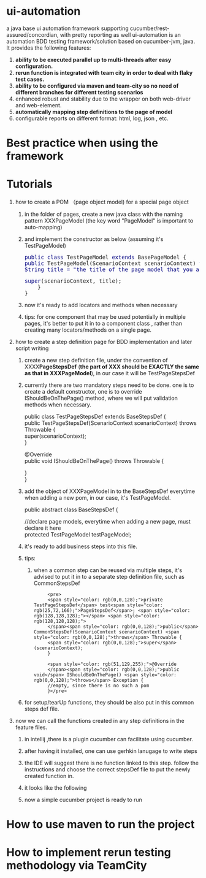 # ui-automation
a java base ui automation framework supporting cucumber/rest-assured/concordian, with pretty reporting as well
ui-automation is an automation BDD testing framework/solution based on cucumber-jvm, java. It provides the following features:

1.  **ability to be executed parallel up to multi-threads after easy configuration.**
2.  **rerun function is integrated with team city in order to deal with flaky test cases.**
3.  ****ability** to be configured via maven and team-city so no need of different branches for different testing scenarios**
4.  enhanced robust and stability due to the wrapper on both web-driver and web-element.
5.  **automatically mapping step definitions to the page of model**
6.  configurable reports on different format: html, log, json , etc.

# Best practice when using the framework


# Tutorials

1.  how to create a POM （page object model) for a special page object
    1.  in the folder of pages, create a new java class with the naming pattern XXXPageModel (the key word "PageModel" is important to auto-mapping)
    2.  and implement the constructor as below (assuming it's TestPageModel)  

        <pre><span style="color: rgb(0,0,128);">public class</span> TestPageModel <span style="color: rgb(0,0,128);">extends</span> BasePageModel {  
        <span style="color: rgb(0,0,128);">public</span> TestPageModel(ScenarioContext scenarioContext) <span style="color: rgb(0,0,128);">throws</span> Exception {  
        <span style="color: rgb(0,0,128);">String title = "the title of the page model that you are going to create"; //if it's set to null, it's not going to check it, useful for components.</span></pre>

        <pre><span style="color: rgb(0,0,128);">super</span>(scenarioContext, title);  
            }  
        }</pre>

    3.  now it's ready to add locators and methods when necessary
    4.  tips: for one component that may be used potentially in multiple pages, it's better to put it in to a component class , rather than creating many locators/methods on a single page.  

2.  how to create a step definition page for BDD implementation and later script writing
    1.  create a new step definition file, under the convention of XXXX**PageStepsDef** (**the part of XXX should be EXACTLY the same as that in XXXPageModel**), in our case it will be TestPageStepsDef  

    2.  currently there are two mandatory steps need to be done. one is to create a default constructor, one is to override IShouldBeOnThePage() method, where we will put validation methods when necessary.  

        public class TestPageStepsDef extends BaseStepsDef {  
        public TestPageStepsDef(ScenarioContext scenarioContext) throws Throwable {  
        super(scenarioContext);  
        }

        @Override  
        public void IShouldBeOnThePage() throws Throwable {

        }  
        }

    3.  add the object of XXXPageModel in to the BaseStepsDef everytime when adding a new pom, in our case, it's TestPageModel.  

        public abstract class BaseStepsDef {

        //declare page models, everytime when adding a new page, must declare it here  
        protected TestPageModel testPageModel;

    4.  it's ready to add business steps into this file.
    5.  tips:
        1. when a common step can be reused via multiple steps, it's advised to put it in to a separate step definition file, such as CommonStepsDef  

                    <pre>  
                    <span style="color: rgb(0,0,128);">private TestPageStepsDef</span> test<span style="color: rgb(25,72,166);">PageStepsDef</span>; <span style="color: rgb(128,128,128);"></span> <span style="color: rgb(128,128,128);">  
                    </span><span style="color: rgb(0,0,128);">public</span> CommonStepsDef(ScenarioContext scenarioContext) <span style="color: rgb(0,0,128);">throws</span> Throwable {  
                    <span style="color: rgb(0,0,128);">super</span>(scenarioContext);  
                    }  

                    <span style="color: rgb(51,129,255);">@Override  
                    </span><span style="color: rgb(0,0,128);">public void</span> IShouldBeOnThePage() <span style="color: rgb(0,0,128);">throws</span> Exception {  
                    //empty, since there is no such a pom  
                    }</pre>

       2.  for setup/tearUp functions, they should be also put in this common steps def file.

3.  now we can call the functions created in any step definitions in the feature files.
    1.  in intellij ,there is a plugin cucumber can facilitate using cucumber.
    2.  after having it installed, one can use gerhkin lanugage to write steps
    3.  the IDE will suggest there is no function linked to this step. follow the instructions and choose the correct stepsDef file to put the newly created function in.
    4.  it looks like the following  

     

    5.  now a simple cucumber project is ready to run

# How to use maven to run the project
 

# How to implement rerun testing methodology via TeamCity
 
